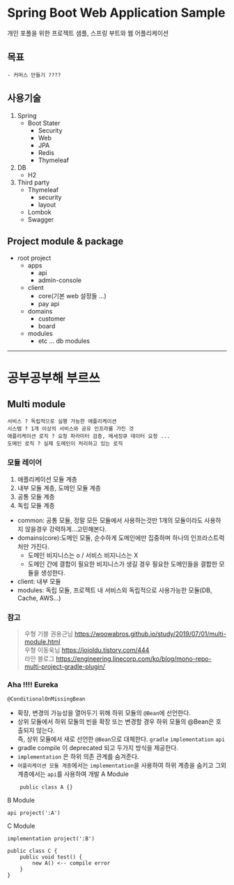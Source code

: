 # Spring Boot Web Application Sample
개인 포폴을 위한 프로젝트 샘플, 스프링 부트와 웹 어플리케이션

## 목표
    - 커머스 만들기 ????
## 사용기술
1. Spring
    - Boot Stater
        - Security
        - Web
        - JPA
        - Redis
        - Thymeleaf
2. DB
    - H2
99. Third party
    - Thymeleaf
        - security
        - layout
    - Lombok
    - Swagger
## Project module & package
- root project
    - apps
        - api
        - admin-console
    - client
        - core(기본 web 설정들 ...)
        - pay api
    - domains
        - customer
        - board
    - modules
        - etc ... db modules
--- 
# 공부공부해 부르쓰
## Multi module
    서비스 ? 독립적으로 실행 가능한 애플리케이션 
    시스템 ? 1개 이상의 서비스와 공유 인프라를 가진 것  
    애플리케이션 로직 ? 요청 파라미터 검증, 메세징큐 데이터 요청 ...   
    도메인 로직 ? 실제 도메인이 처리하고 있는 로직    
### 모듈 레이어
1. 애플리케이션 모듈 계층
2. 내부 모듈 계층, 도메인 모듈 계층
3. 공통 모듈 계층
4. 독립 모듈 계층
- common: 공통 모듈, 정말 모든 모듈에서 사용하는것만 1개의 모듈이라도 사용하지 않을경우 강력하게...고민해본다.
- domains(core):도메인 모듈, 순수하게 도메인에만 집중하며 하나의 인프라스트럭처만 가진다.
    - 도메인 비지니스는 o / 서비스 비지니스는 X
    - 도메인 간에 결합이 필요한 비지니스가 생길 경우 필요한 도메인들을 결합한 모듈을 생성한다.
- client: 내부 모듈
- modules: 독립 모듈, 프로젝트 내 서비스외 독립적으로 사용가능한 모듈(DB, Cache, AWS...)
### **참고**
>우형 기블 권용근님 https://woowabros.github.io/study/2019/07/01/multi-module.html  
>우형 이동욱님 https://jojoldu.tistory.com/444    
>라인 블로그 https://engineering.linecorp.com/ko/blog/mono-repo-multi-project-gradle-plugin/
### Aha !!!! Eureka
```@ConditionalOnMissingBean```
- 확장, 변경의 가능성을 열어두기 위해 하위 모듈의 ```@Bean```에 선언한다.
- 상위 모듈에서 하위 모듈의 빈을 확장 또는 변경할 경우 하위 모듈의 @Bean은 호출되지 않는다.  
  즉, 상위 모듈에서 새로 선언한 ```@Bean```으로 대체한다.
  ```gradle``` ```implementation``` ```api```
- gradle compile 이 deprecated 되고 두가지 방식을 제공한다.
- ```implementation``` 은 하위 의존 관계를 숨겨준다.
- ```어플리케이션 모듈 계층```에서는 ```implementation```을 사용하여 하위 계층을 숨키고 그외 계층에서는 ```api```를 사용하여 개발
  A Module
```
    public class A {}
```
B Module
``` 
api project(':A') 
```
C Module
``` 
implementation project(':B') 
```
``` 
public class C {
    public void test() {
        new A() <-- compile error 
    }
}
```